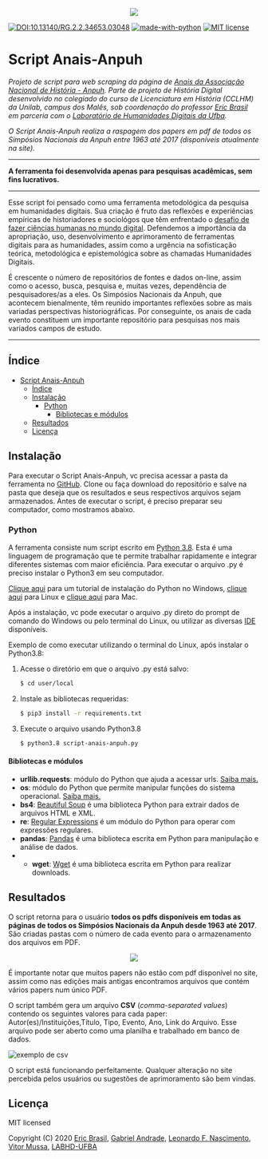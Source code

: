 <p align="center"><img src="https://github.com/ericbrasiln/Anais-Anpuh/blob/master/images/logos.png"/></p>

[![DOI:10.13140/RG.2.2.34653.03048](https://zenodo.org/badge/DOI/10.13140/RG.2.2.34653.03048.svg)](https://www.researchgate.net/publication/341804201_Script_Anais-Anpuh)
 [![made-with-python](https://img.shields.io/badge/Made%20with-Python-1f425f.svg)](https://www.python.org/) [![MIT license](https://img.shields.io/badge/License-MIT-blue.svg)](https://lbesson.mit-license.org/)

# Script Anais-Anpuh

*Projeto de script para web scraping da página de [Anais da Associação Nacional de História - Anpuh](https://anpuh.org.br/index.php/documentos/anais).
 Parte de projeto de História Digital desenvolvido no colegiado do curso de Licenciatura em História (CCLHM) da Unilab, campus dos Malês, sob coordenação do professor [Eric Brasil](https://ericbrasiln.github.io/) em parceria com o [Laboratório de Humanidades Digitais da Ufba](http://labhd.ufba.br/).*

*O Script Anais-Anpuh realiza a raspagem dos papers em pdf de todos os Simpósios Nacionais da Anpuh entre 1963 até 2017 (disponíveis atualmente na site).*
___

**A ferramenta foi desenvolvida apenas para pesquisas acadêmicas, sem fins lucrativos.**
___

Esse script foi pensado como uma ferramenta metodológica da pesquisa em humanidades
digitais. Sua criação é fruto das reflexões e experiências empíricas de historiadores e sociológos que têm enfrentado o [desafio de fazer ciências humanas no mundo digital](http://bibliotecadigital.fgv.br/ojs/index.php/reh/article/view/79933).
Defendemos a importância da apropriação, uso, desenvolvimento e aprimoramento de ferramentas digitais para as humanidades, assim como a urgência na sofisticação teórica, metodológica e epistemológica sobre as chamadas Humanidades Digitais.

É crescente o número de repositórios de fontes e dados on-line, assim como o acesso, busca, pesquisa e, muitas vezes, dependência de pesquisadores/as a eles.
Os Simpósios Nacionais da Anpuh, que acontecem bienalmente, têm reunido importantes reflexões sobre as mais variadas perspectivas historiográficas. Por conseguinte, os anais de cada evento constituem um importante repositório para pesquisas nos mais variados campos de estudo.
___

## Índice

- [Script Anais-Anpuh](#script-anais-anpuh)
  - [Índice](#índice)
  - [Instalação](#instalação)
    - [Python](#python)
      - [Bibliotecas e módulos](#bibliotecas-e-módulos)
  - [Resultados](#resultados)
  - [Licença](#licença)


## Instalação

Para executar o Script Anais-Anpuh, vc precisa acessar a pasta da ferramenta no [GitHub](https://github.com/ericbrasiln/Anais-Anpuh). Clone ou faça download do repositório e salve na pasta que deseja que os resultados e seus respectivos arquivos sejam armazenados. Antes de executar o script, é preciso preparar seu computador, como mostramos abaixo.

### Python

A ferramenta consiste num script escrito em [Python 3.8](https://www.python.org/). Esta é uma linguagem de programação que te permite trabalhar rapidamente e integrar diferentes sistemas com maior eficiência.
Para executar o arquivo .py é preciso instalar o Python3 em seu computador.

[Clique aqui](https://python.org.br/instalacao-windows/) para um tutorial de instalação do Python no Windows, [clique aqui](https://python.org.br/instalacao-linux/) para Linux e [clique aqui](https://python.org.br/instalacao-mac/)
para Mac.

Após a instalação, vc pode executar o arquivo .py direto do prompt de comando do Windows ou pelo terminal do Linux, ou utilizar as diversas [IDE](https://pt.wikipedia.org/wiki/Ambiente_de_desenvolvimento_integrado) disponíveis.

Exemplo de como executar utilizando o terminal do Linux, após instalar o Python3.8:

1. Acesse o diretório em que o arquivo .py está salvo:
   ```sh
   $ cd user/local
   ```
1. Instale as bibliotecas requeridas:
   ```sh
   $ pip3 install -r requirements.txt
   ```
1. Execute o arquivo usando Python3.8
   ```sh
   $ python3.8 script-anais-anpuh.py
   ```


#### Bibliotecas e módulos

- **urllib.requests**: módulo do Python que ajuda a acessar urls.
[Saiba mais.](https://docs.python.org/pt-br/3/library/urllib.request.htmll)
- **os**: módulo do Python que permite manipular funções do sistema operacional.
[Saiba mais.](https://docs.python.org/pt-br/3/library/os.html)
- **bs4**: [Beautiful Soup](https://www.crummy.com/software/BeautifulSoup/bs4/doc/) é uma biblioteca Python para extrair
 dados de arquivos HTML e XML.
- **re**: [Regular Expressions](https://docs.python.org/pt-br/3/library/re.html) é um módulo do Python para operar com expressões regulares.
- **pandas**: [Pandas](https://pandas.pydata.org/) é uma biblioteca escrita em Python para manipulação e análise de dados.
- - **wget**: [Wget](https://pypi.org/project/wget/) é uma biblioteca escrita em Python para realizar downloads. 

## Resultados

O script retorna para o usuário **todos os pdfs disponíveis em todas as páginas de todos os Simpósios Nacionais da Anpuh desde 1963 até 2017**. São criadas pastas com o número de cada evento para o armazenamento dos arquivos em PDF.

<p align="center"><img src="https://github.com/ericbrasiln/Anais-Anpuh/blob/master/images/pastas.png"/></p>

É importante notar que muitos papers não estão com pdf disponível no site, assim como nas edições mais antigas encontramos arquivos que contém vários papers num único PDF.

O script também gera um arquivo **CSV** (*comma-separated values*) contendo os seguintes valores para cada paper: Autor(es)/Instituições,Título, Tipo, Evento, Ano, Link do Arquivo. Esse arquivo pode ser aberto como uma planilha e trabalhado em banco de dados.

![exemplo de csv](images/exemplo-csv.png)

O script está funcionando perfeitamente. Qualquer alteração no site percebida pelos usuários ou sugestões de aprimoramento são bem vindas.

## Licença

MIT licensed

Copyright (C) 2020 [Eric Brasil](https://github.com/ericbrasiln), [Gabriel Andrade](https://github.com/gabrielsandrade), [Leonardo F. Nascimento](https://github.com/leofn/), [Vitor Mussa](https://github.com/vmussa), [LABHD-UFBA](http://labhd.ufba.br/)
